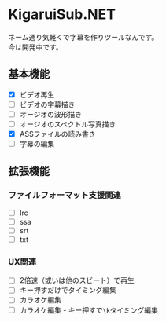# KigaruiSub.NET

ネーム通り気軽くで字幕を作りツールなんです。  
今は開発中です。

## 基本機能

- [x] ビデオ再生  
- [ ] ビデオの字幕描き  
- [ ] オージオの波形描き  
- [ ] オージオのスペクトル写真描き  
- [x] ASSファイルの読み書き  
- [ ] 字幕の編集  

## 拡張機能

### ファイルフォーマット支援関連

- [ ] lrc
- [ ] ssa
- [ ] srt
- [ ] txt

### UX関連

- [ ] 2倍速（或いは他のスビート）で再生  
- [ ] キー押すだけでタイミング編集
- [ ] カラオケ編集  
- [ ] カラオケ編集 - キー押すで`\k`タイミング編集
